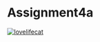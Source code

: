 # Assignment4a

[![lovelifecat](https://circleci.com/gh/lovelifecat/Assignment4a.svg?style=svg)](https://app.circleci.com/pipelines/github/lovelifecat/Assignment4a?branch=main&filter=all)
